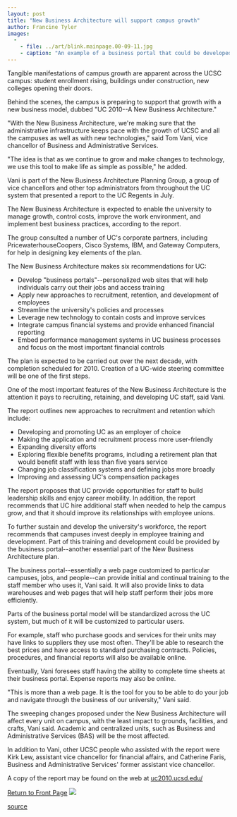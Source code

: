 ```yaml
---
layout: post
title: "New Business Architecture will support campus growth"
author: Francine Tyler
images:
  -
    - file: ../art/blink.mainpage.00-09-11.jpg
    - caption: "An example of a business portal that could be developed as part of the New Business Architecture (view active version)"
---
```


Tangible manifestations of campus growth are apparent across the UCSC campus: student enrollment rising, buildings under construction, new colleges opening their doors.  
  

Behind the scenes, the campus is preparing to support that growth with a new business model, dubbed "UC 2010--A New Business Architecture."  
  
"With the New Business Architecture, we're making sure that the administrative infrastructure keeps pace with the growth of UCSC and all the campuses as well as with new technologies," said Tom Vani, vice chancellor of Business and Administrative Services.  
  
"The idea is that as we continue to grow and make changes to technology, we use this tool to make life as simple as possible," he added.  
  
Vani is part of the New Business Architecture Planning Group, a group of vice chancellors and other top administrators from throughout the UC system that presented a report to the UC Regents in July.   
  
The New Business Architecture is expected to enable the university to manage growth, control costs, improve the work environment, and implement best business practices, according to the report.   
  
The group consulted a number of UC's corporate partners, including PricewaterhouseCoopers, Cisco Systems, IBM, and Gateway Computers, for help in designing key elements of the plan.  
  
The New Business Architecture makes six recommendations for UC:

* Develop "business portals"--personalized web sites that will help individuals carry out their jobs and access training
* Apply new approaches to recruitment, retention, and development of employees
* Streamline the university's policies and processes
* Leverage new technology to contain costs and improve services
* Integrate campus financial systems and provide enhanced financial reporting
* Embed performance management systems in UC business processes and focus on the most important financial controls

The plan is expected to be carried out over the next decade, with completion scheduled for 2010. Creation of a UC-wide steering committee will be one of the first steps.  
  
One of the most important features of the New Business Architecture is the attention it pays to recruiting, retaining, and developing UC staff, said Vani.   
  
The report outlines new approaches to recruitment and retention which include:

* Developing and promoting UC as an employer of choice
* Making the application and recruitment process more user-friendly
* Expanding diversity efforts
* Exploring flexible benefits programs, including a retirement plan that would benefit staff with less than five years service
* Changing job classification systems and defining jobs more broadly
* Improving and assessing UC's compensation packages

The report proposes that UC provide opportunities for staff to build leadership skills and enjoy career mobility. In addition, the report recommends that UC hire additional staff when needed to help the campus grow, and that it should improve its relationships with employee unions.   
  
To further sustain and develop the university's workforce, the report recommends that campuses invest deeply in employee training and development. Part of this training and development could be provided by the business portal--another essential part of the New Business Architecture plan.   
  
The business portal--essentially a web page customized to particular campuses, jobs, and people--can provide initial and continual training to the staff member who uses it, Vani said. It will also provide links to data warehouses and web pages that will help staff perform their jobs more efficiently.   
  
Parts of the business portal model will be standardized across the UC system, but much of it will be customized to particular users.   
  
For example, staff who purchase goods and services for their units may have links to suppliers they use most often. They'll be able to research the best prices and have access to standard purchasing contracts. Policies, procedures, and financial reports will also be available online.  
  
Eventually, Vani foresees staff having the ability to complete time sheets at their business portal. Expense reports may also be online.   
  
"This is more than a web page. It is the tool for you to be able to do your job and navigate through the business of our university," Vani said.  
  
The sweeping changes proposed under the New Business Architecture will affect every unit on campus, with the least impact to grounds, facilities, and crafts, Vani said. Academic and centralized units, such as Business and Administrative Services (BAS) will be the most affected.   
  
In addition to Vani, other UCSC people who assisted with the report were Kirk Lew, assistant vice chancellor for financial affairs, and Catherine Faris, Business and Administrative Services' former assistant vice chancellor.  
  
A copy of the report may be found on the web at [uc2010.ucsd.edu/][1]  
  
[Return to Front Page][2] ![ ][3]

[1]: http://uc2010.ucsd.edu/
[2]: ../../index.html
[3]: ../../images/trans.gif

[source](http://www1.ucsc.edu/currents/00-01/09-11/arch.html "Permalink to arch")
